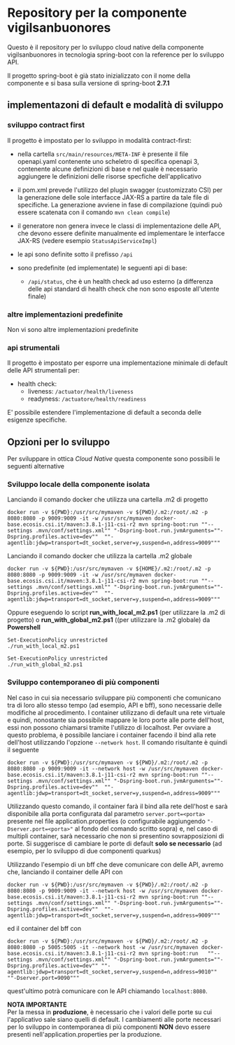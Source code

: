 # Repository per la componente vigilsanbuonores
Questo è il repository per lo sviluppo cloud native della componente vigilsanbuonores in tecnologia spring-boot con la reference per lo sviluppo API.

Il progetto spring-boot è già stato inizializzato con il nome della componente e si basa sulla versione di spring-boot __2.7.1__

## implementazoni di default e modalità di sviluppo ##

### sviluppo contract first ###
Il progetto è impostato per lo sviluppo in modalità contract-first:
* nella cartella ```src/main/resources/META-INF``` è presente il file openapi.yaml contenente uno scheletro di specifica openapi 3, contenente alcune definizioni di base e nel quale è necessario aggiungere le definizioni delle risorse specfiche dell'applicativo
* il pom.xml prevede l'utilizzo del plugin swagger (customizzato CSI) per la generazione delle sole interfacce JAX-RS a partire da tale file di specifiche. La generazione avviene in fase di compilazione (quindi può essere scatenata con il comando ```mvn clean compile```)
* il generatore non genera invece le classi di implementazione delle API, che devono essere definite manualmente ed implementare le interfacce JAX-RS (vedere esempio ```StatusApiServiceImpl```)
* le api sono definite sotto il prefisso ```/api```

* sono predefinite (ed implementate) le seguenti api di base:
  * ```/api/status```, che è un health check ad uso esterno (a differenza delle api standard di health check che non sono esposte all'utente finale)

### altre implementazioni predefinite ###

Non vi sono altre implementazioni predefinite

### api strumentali ###

Il progetto è impostato per esporre una implementazione minimale di default delle API strumentali per:
* health check:
  * liveness: ```/actuator/health/liveness```
  * readyness: ```/actuatore/health/readiness```

E' possibile estendere l'implementazione di default a seconda delle esigenze specifiche.

## Opzioni per lo sviluppo
Per sviluppare in ottica _Cloud Native_ questa componente sono possibili le seguenti alternative

### Sviluppo locale della componente isolata
Lanciando il comando docker che utilizza una cartella .m2 di progetto
```
docker run -v ${PWD}:/usr/src/mymaven -v ${PWD}/.m2:/root/.m2 -p 8080:8080 -p 9009:9009 -it -w /usr/src/mymaven docker-base.ecosis.csi.it/maven:3.8.1-j11-csi-r2 mvn spring-boot:run ""--settings .mvn/conf/settings.xml"" "-Dspring-boot.run.jvmArguments=""-Dspring.profiles.active=dev""  ""-agentlib:jdwp=transport=dt_socket,server=y,suspend=n,address=9009"""
```
Lanciando il comando docker che utilizza la cartella .m2 globale
```
docker run -v ${PWD}:/usr/src/mymaven -v ${HOME}/.m2:/root/.m2 -p 8080:8080 -p 9009:9009 -it -w /usr/src/mymaven docker-base.ecosis.csi.it/maven:3.8.1-j11-csi-r2 mvn spring-boot:run ""--settings .mvn/conf/settings.xml"" "-Dspring-boot.run.jvmArguments=""-Dspring.profiles.active=dev""  ""-agentlib:jdwp=transport=dt_socket,server=y,suspend=n,address=9009"""
```
Oppure eseguendo lo script __run_with_local_m2.ps1__ (per utilizzare la .m2 di progetto) o __run_with_global_m2.ps1__ ((per utilizzare la .m2 globale)  da __Powershell__
```
Set-ExecutionPolicy unrestricted
./run_with_local_m2.ps1
```
```
Set-ExecutionPolicy unrestricted
./run_with_global_m2.ps1
```
### Sviluppo contemporaneo di più componenti
Nel caso in cui sia necessario sviluppare più componenti che comunicano tra di loro allo stesso tempo (ad esempio, API e bff), sono necessarie delle modifiche al procedimento. I container utilizzano di default una rete virtuale e quindi, nonostante sia possibile mappare le loro porte alle porte dell'host, essi non possono chiamarsi tramite l'utilizzo di localhost. Per ovviare a questo problema, è possibile lanciare i container facendo il bind alla rete dell'host utilizzando l'opzione `--network host`. Il comando risultante è quindi il seguente
```
docker run -v ${PWD}:/usr/src/mymaven -v ${PWD}/.m2:/root/.m2 -p 8080:8080 -p 9009:9009 -it --network host -w /usr/src/mymaven docker-base.ecosis.csi.it/maven:3.8.1-j11-csi-r2 mvn spring-boot:run ""--settings .mvn/conf/settings.xml"" "-Dspring-boot.run.jvmArguments=""-Dspring.profiles.active=dev""  ""-agentlib:jdwp=transport=dt_socket,server=y,suspend=n,address=9009"""
```
Utilizzando questo comando, il container farà il bind alla rete dell'host e sarà disponibile alla porta configurata dal parametro `server.port=<porta>` presente nel file application.properties (o configurabile aggiungendo `"-Dserver.port=<porta>"` al fondo del comando scritto sopra) e, nel caso di multipli container, sarà necessario che non si presentino sovrapposizioni di porte. Si suggerisce di cambiare le porte di default **solo se necessario** (ad esempio, per lo sviluppo di due componenti quarkus)

Utilizzando l'esempio di un bff che deve comunicare con delle API, avremo che, lanciando il container delle API con
```
docker run -v ${PWD}:/usr/src/mymaven -v ${PWD}/.m2:/root/.m2 -p 8080:8080 -p 9009:9009 -it --network host -w /usr/src/mymaven docker-base.ecosis.csi.it/maven:3.8.1-j11-csi-r2 mvn spring-boot:run ""--settings .mvn/conf/settings.xml"" "-Dspring-boot.run.jvmArguments=""-Dspring.profiles.active=dev""  ""-agentlib:jdwp=transport=dt_socket,server=y,suspend=n,address=9009"""
```
 
ed il container del bff con

```
docker run -v ${PWD}:/usr/src/mymaven -v ${PWD}/.m2:/root/.m2 -p 8080:8080 -p 5005:5005 -it --network host -w /usr/src/mymaven docker-base.ecosis.csi.it/maven:3.8.1-j11-csi-r2 mvn spring-boot:run   ""--settings .mvn/conf/settings.xml"" "-Dspring-boot.run.jvmArguments=""-Dspring.profiles.active=dev"" ""-agentlib:jdwp=transport=dt_socket,server=y,suspend=n,address=9010"" ""-Dserver.port=9090"""
```
quest'ultimo potrà comunicare con le API chiamando `localhost:8080`.

**NOTA IMPORTANTE**  
Per la messa in **produzione**, è necessario che i valori delle porte su cui l'applicativo sale siano quelli di default. I cambiamenti alle porte necessari per lo sviluppo in contemporanea di più componenti **NON** devo essere presenti nell'application.properties per la produzione.

